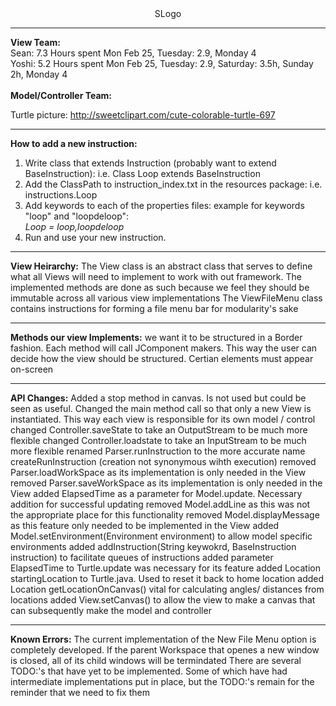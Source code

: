 <center>SLogo</center>
<hr>

<b>View Team:</b>
<br>
Sean: 7.3 Hours spent Mon Feb 25, Tuesday: 2.9, Monday 4 <br>
Yoshi: 5.2 Hours spent Mon Feb 25, Tuesday: 2.9, Saturday: 3.5h, Sunday 2h, Monday 4<br>
<br>
<b>Model/Controller Team:</b>
<br>

Turtle picture: http://sweetclipart.com/cute-colorable-turtle-697
<hr>

<b>How to add a new instruction:</b>
<ol>
<li> Write class that extends Instruction (probably want to extend BaseInstruction): i.e. Class Loop extends BaseInstruction </li>
<li> Add the ClassPath to instruction_index.txt in the resources package: i.e. instructions.Loop </li>
<li> Add keywords to each of the properties files: 
example for keywords "loop" and "loopdeloop": 
<br>
<i>Loop = loop,loopdeloop</i> </li>
  
<li> Run and use your new instruction. </li>
</ol>
<hr>

<b>View Heirarchy:</b>
  The View class is an abstract class that serves to define what all Views will need to implement to work with out framework.
  The implemented methods are done as such because we feel they should be immutable across all various view implementations
  The ViewFileMenu class contains instructions for forming a file menu bar for modularity's sake
  <hr>
  
<b>Methods our view Implements:</b>
we want it to be structured in a Border fashion.  Each method will call JComponent makers.
This way the user can decide how the view should be structured.  Certian elements must appear on-screen
<hr>

<b>API Changes:</b>
Added a stop method in canvas. Is not used but could be seen as useful.
Changed the main method call so that only a new View is instantiated.  This way each view is responsible for its 
own model / control
changed Controller.saveState to take an OutputStream to be much more flexible
changed Controller.loadstate to take an InputStream to be much more flexible
renamed Parser.runInstruction to the more accurate name createRunInstruction (creation not synonymous wihth execution)
removed Parser.loadWorkSpace as its implementation is only needed in the View
removed Parser.saveWorkSpace as its implementation is only needed in the View
added ElapsedTime as a parameter for Model.update.  Necessary addition for successful updating
removed Model.addLine as this was not the appropriate place for this functionality 
removed Model.displayMessage as this feature only needed to be implemented in the View
added Model.setEnvironment(Environment environment) to allow model specific environments
added addInstruction(String keywokrd, BaseInstruction instruction) to facilitate queues of instructions
added parameter ElapsedTime to Turtle.update  was necessary for its feature
added Location startingLocation to Turtle.java.  Used to reset it back to home location
added Location getLocationOnCanvas() vital for calculating angles/ distances from locations
added View.setCanvas() to allow the view to make a canvas that can subsequently make the model and controller
<hr>

<b>Known Errors:</b>
  The current implementation of the New File Menu option is completely developed. If the parent
  Workspace that openes a new window is closed, all of its child windows will be termindated
  There are several TODO:'s that have yet to be implemented.
    Some of which have had intermediate implementations put in place, but the TODO:'s remain for the reminder that we need to fix them
